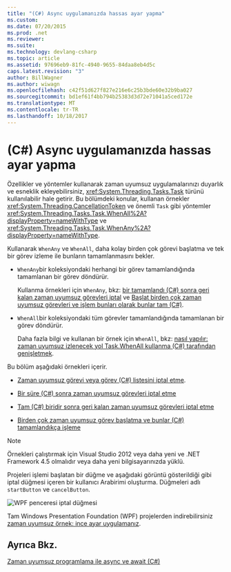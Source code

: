 ```yaml
---
title: "(C#) Async uygulamanızda hassas ayar yapma"
ms.custom: 
ms.date: 07/20/2015
ms.prod: .net
ms.reviewer: 
ms.suite: 
ms.technology: devlang-csharp
ms.topic: article
ms.assetid: 97696eb9-81fc-4940-9655-84daa8eb4d5c
caps.latest.revision: "3"
author: BillWagner
ms.author: wiwagn
ms.openlocfilehash: c42f51d627f827e216e6c25b3bde60e32b9ba027
ms.sourcegitcommit: bd1ef61f4bb794b25383d3d72e71041a5ced172e
ms.translationtype: MT
ms.contentlocale: tr-TR
ms.lasthandoff: 10/18/2017
---
```

# <a name="fine-tuning-your-async-application-c"></a>(C#) Async uygulamanızda hassas ayar yapma
Özellikler ve yöntemler kullanarak zaman uyumsuz uygulamalarınızı duyarlık ve esneklik ekleyebilirsiniz, <xref:System.Threading.Tasks.Task> türünü kullanılabilir hale getirir. Bu bölümdeki konular, kullanan örnekler <xref:System.Threading.CancellationToken> ve önemli `Task` gibi yöntemler <xref:System.Threading.Tasks.Task.WhenAll%2A?displayProperty=nameWithType> ve <xref:System.Threading.Tasks.Task.WhenAny%2A?displayProperty=nameWithType>.  
  
 Kullanarak `WhenAny` ve `WhenAll`, daha kolay birden çok görevi başlatma ve tek bir görev izleme ile bunların tamamlanmasını bekler.  
  
-   `WhenAny`bir koleksiyondaki herhangi bir görev tamamlandığında tamamlanan bir görev döndürür.  
  
     Kullanma örnekleri için `WhenAny`, bkz: [bir tamamlandı (C#) sonra geri kalan zaman uyumsuz görevleri iptal](../../../../csharp/programming-guide/concepts/async/cancel-remaining-async-tasks-after-one-is-complete.md) ve [Başlat birden çok zaman uyumsuz görevleri ve işlem bunları olarak bunlar tam (C#)](../../../../csharp/programming-guide/concepts/async/start-multiple-async-tasks-and-process-them-as-they-complete.md).  
  
-   `WhenAll`bir koleksiyondaki tüm görevler tamamlandığında tamamlanan bir görev döndürür.  
  
     Daha fazla bilgi ve kullanan bir örnek için `WhenAll`, bkz: [nasıl yapılır: zaman uyumsuz izlenecek yol Task.WhenAll kullanma (C#) tarafından genişletmek](../../../../csharp/programming-guide/concepts/async/how-to-extend-the-async-walkthrough-by-using-task-whenall.md).  
  
 Bu bölüm aşağıdaki örnekleri içerir.  
  
-   [Zaman uyumsuz görevi veya görev (C#) listesini iptal etme](../../../../csharp/programming-guide/concepts/async/cancel-an-async-task-or-a-list-of-tasks.md).  
  
-   [Bir süre (C#) sonra zaman uyumsuz görevleri iptal etme](../../../../csharp/programming-guide/concepts/async/cancel-async-tasks-after-a-period-of-time.md)  
  
-   [Tam (C#) biridir sonra geri kalan zaman uyumsuz görevleri iptal etme](../../../../csharp/programming-guide/concepts/async/cancel-remaining-async-tasks-after-one-is-complete.md)  
  
-   [Birden çok zaman uyumsuz görev başlatma ve bunlar (C#) tamamlandıkça işleme](../../../../csharp/programming-guide/concepts/async/start-multiple-async-tasks-and-process-them-as-they-complete.md)  
  
> [!NOTE]
>  Örnekleri çalıştırmak için Visual Studio 2012 veya daha yeni ve .NET Framework 4.5 olmalıdır veya daha yeni bilgisayarınızda yüklü.  
  
 Projeleri işlemi başlatan bir düğme ve aşağıdaki görüntü gösterildiği gibi iptal düğmesi içeren bir kullanıcı Arabirimi oluşturma. Düğmeleri adlı `startButton` ve `cancelButton`.  
  
 ![WPF penceresi iptal düğmesi](../../../../csharp/programming-guide/concepts/async/media/cancellation.png "iptali")  
  
 Tam Windows Presentation Foundation (WPF) projelerden indirebilirsiniz [zaman uyumsuz örnek: ince ayar uygulamanız](http://go.microsoft.com/fwlink/?LinkId=255046).  
  
## <a name="see-also"></a>Ayrıca Bkz.  
 [Zaman uyumsuz programlama ile async ve await (C#)](../../../../csharp/programming-guide/concepts/async/index.md)
